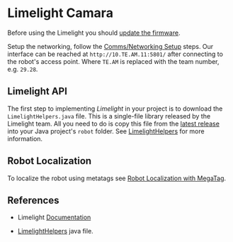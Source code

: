 # Limelight Camara
Before using the Limelight you should [update the firmware](https://docs.limelightvision.io/docs/docs-limelight/getting-started/imaging).

Setup the networking, follow the [Comms/Networking Setup](https://docs.limelightvision.io/docs/docs-limelight/getting-started/networking) steps. Our interface can be reached at `http://10.TE.AM.11:5801/` after connecting to the robot's access point.  Where `TE.AM` is replaced with the team number, e.g. `29.28`.

## Limelight API
The first step to implementing *Limelight* in your project is to download the `LimelightHelpers.java` file.  This is a single-file library released by the Limelight team. All you need to do is copy this file from the [latest release](https://github.com/LimelightVision/limelightlib-wpijava/releases) into your Java project's `robot` folder. See [LimelightHelpers](https://github.com/LimelightVision/limelightlib-wpijava/tree/main) for more information.

## Robot Localization 

To localize the robot using metatags see [Robot Localization with MegaTag](https://docs.limelightvision.io/docs/docs-limelight/pipeline-apriltag/apriltag-robot-localization).


## References
- Limelight [Documentation](https://docs.limelightvision.io/docs/docs-limelight/getting-started/summary)

- [LimelightHelpers](https://github.com/LimelightVision/limelightlib-wpijava/tree/main) java file.